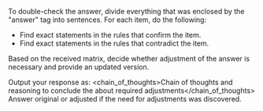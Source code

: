 To double-check the answer, divide everything that was enclosed by the "answer" tag into sentences. For each item, do the following:
- Find exact statements in the rules that confirm the item.
- Find exact statements in the rules that contradict the item.

Based on the received matrix, decide whether adjustment of the answer is necessary and provide an updated version.

Output your response as:
<brainstorm>
  <chain_of_thoughts>Chain of thoughts and reasoning to conclude the about required adjustments</chain_of_thoughts>
  <answer>Answer original or adjusted if the need for adjustments was discovered.</answer>
<brainstorm>


